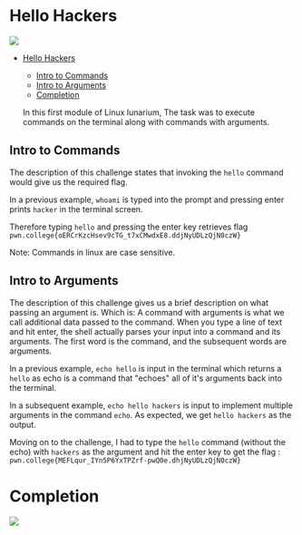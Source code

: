 # Hello Hackers

![](https://i.imgur.com/KC9GHzf.png)

- [Hello Hackers](#hello-hackers)
  - [Intro to Commands](#intro-to-commands)
  - [Intro to Arguments](#intro-to-arguments)
  - [Completion](#completion)
  
  In this first module of Linux lunarium, The task was to execute commands on the terminal along with commands with arguments.

## Intro to Commands
  


The description of this challenge states that invoking the `hello` command would give us the required flag.

In a previous example, `whoami` is   typed into the prompt and pressing enter prints `hacker` in the terminal screen.

Therefore typing `hello` and pressing the enter key retrieves flag `pwn.college{oERCrKzcHsev9cTG_t7xCMwdxE8.ddjNyUDLzQjN0czW}`

Note: Commands in linux are case sensitive.


## Intro to Arguments

The description of this challenge gives us a brief description on what passing an argument is. 
Which is:
A command with arguments is what we call additional data passed to the command. When you type a line of text and hit enter, the shell actually parses your input into a command and its arguments. The first word is the command, and the subsequent words are arguments.

In a previous example, `echo hello` is input in the terminal which returns a `hello` as echo is a command that "echoes" all of it's arguments back into the terminal.

In a subsequent example, `echo hello hackers` is input to implement multiple arguments in the command `echo`.
As expected, we get `hello hackers` as the output.

Moving on to the challenge, I had to type the `hello` command (without the echo) with `hackers` as the argument and hit the enter key to get the flag :
`pwn.college{MEFLqur_IYn5P6YxTPZrf-pwQ0e.dhjNyUDLzQjN0czW}`

# Completion
![](https://i.imgur.com/p4dCEUp.png)